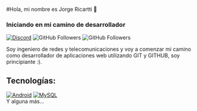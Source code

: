 #Hola, mi nombre es Jorge Ricartti 👋
### Iniciando en mi camino de desarrollador

[![Discord](https://img.shields.io/discord/729672926432985098?style=social&label=Discord&logo=discord)](https://mouredev.com/discord)
![GitHub Followers](https://img.shields.io/github/followers/mouredev?style=social)
![GitHub Followers](https://img.shields.io/github/stars/mouredev?style=social)

Soy ingeniero de redes y telecomunicaciones y voy a comenzar mi camino como desarrollador de aplicaciones web utilizando GIT y GITHUB, soy principiante :).

## Tecnologías:
[![Android](https://img.shields.io/badge/Android-3DDC84?style=for-the-badge&logo=android&logoColor=white&labelColor=101010)]()
[![MySQL](https://img.shields.io/badge/MySQL-4479A1?style=for-the-badge&logo=mysql&logoColor=white&labelColor=101010)]()
</br>
Y alguna más...

